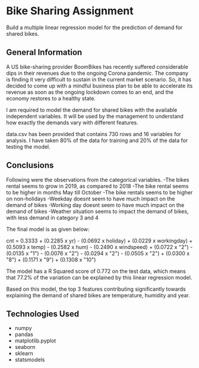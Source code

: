 # Bike Sharing Assignment
Build a multiple linear regression model for the prediction of demand for shared bikes.

## General Information
A US bike-sharing provider BoomBikes has recently suffered considerable dips in their revenues due to the ongoing Corona pandemic. The company is finding it very difficult to sustain in the current market scenario. So, it has decided to come up with a mindful business plan to be able to accelerate its revenue as soon as the ongoing lockdown comes to an end, and the economy restores to a healthy state. 

I am required to model the demand for shared bikes with the available independent variables. It will be used by the management to understand how exactly the demands vary with different features. 

data.csv has been provided that contains 730 rows and 16 variables for analysis. I have taken 80% of the data for training and 20% of the data for testing the model.


## Conclusions

Following were the observations from the categorical variables. 
-The bikes rental seems to grow in 2019, as compared to 2018
-The bike rental seems to be higher in months May till October
-The bike rentals seems to be higher on non-holidays
-Weekday doesnt seem to have much impact on the demand of bikes
-Working day doesnt seem to have much impact on the demand of bikes
-Weather situation seems to impact the demand of bikes, with less demand in category 3 and 4

The final model is as given below:

cnt = 0.3333 + (0.2285 x yr) - (0.0692 x holiday) + (0.0229 x workingday) + (0.5093 x temp) - (0.2582 x hum) - (0.2490 x windspeed) + (0.0722 x "2") - (0.0135 x "1") - (0.0076 x "2") - (0.0294 x "2") - (0.0505 x "2") + (0.0300 x "8") + (0.1171 x "9") + (0.1308 x "10")

The model has a R Squared score of 0.772 on the test data, which means that 77.2% of the variation can be explained by this linear regression model.

Based on this model, the top 3 features contributing significantly towards explaining the demand of shared bikes are temperature, humidity and year.


## Technologies Used
- numpy 
- pandas
- matplotlib.pyplot
- seaborn
- sklearn
- statsmodels
